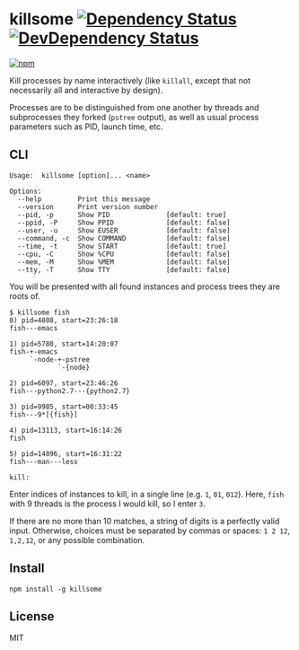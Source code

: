 # killsome [![Dependency Status][david-badge]][david] [![DevDependency Status][david-dev-badge]][david-dev]

[![npm](https://nodei.co/npm/killsome.png)](https://nodei.co/npm/killsome/)

[david-badge]: https://david-dm.org/eush77/killsome.png
[david]: https://david-dm.org/eush77/killsome
[david-dev-badge]: https://david-dm.org/eush77/killsome/dev-status.png
[david-dev]: https://david-dm.org/eush77/killsome#info=devDependencies

Kill processes by name interactively (like `killall`, except that not necessarily all and interactive by design).

Processes are to be distinguished from one another by threads and subprocesses they forked (`pstree` output), as well as usual process parameters such as PID, launch time, etc.

## CLI

```
Usage:  killsome [option]... <name>

Options:
  --help         Print this message
  --version      Print version number
  --pid, -p      Show PID              [default: true]
  --ppid, -P     Show PPID             [default: false]
  --user, -u     Show EUSER            [default: false]
  --command, -c  Show COMMAND          [default: false]
  --time, -t     Show START            [default: true]
  --cpu, -C      Show %CPU             [default: false]
  --mem, -M      Show %MEM             [default: false]
  --tty, -T      Show TTY              [default: false]
```

You will be presented with all found instances and process trees they are roots of.

```
$ killsome fish
0) pid=4808, start=23:26:18
fish---emacs

1) pid=5780, start=14:20:07
fish-+-emacs
     `-node-+-pstree
            `-{node}

2) pid=6097, start=23:46:26
fish---python2.7---{python2.7}

3) pid=9985, start=00:33:45
fish---9*[{fish}]

4) pid=13113, start=16:14:26
fish

5) pid=14896, start=16:31:22
fish---man---less

kill:
```

Enter indices of instances to kill, in a single line (e.g. `1`, `01`, `012`). Here, `fish` with 9 threads is the process I would kill, so I enter `3`.

If there are no more than 10 matches, a string of digits is a perfectly valid input. Otherwise, choices must be separated by commas or spaces: `1 2 12`, `1,2,12`, or any possible combination.

## Install

```shell
npm install -g killsome
```

## License

MIT